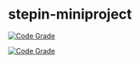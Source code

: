 # stepin-miniproject


[![Code Grade](https://www.code-inspector.com/project/24948/status/svg)](https://frontend.code-inspector.com/project/24948/dashboard)

[![Code Grade](https://www.code-inspector.com/project/24948/score/svg)](https://frontend.code-inspector.com/project/24948/dashboard)

